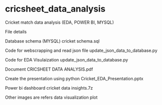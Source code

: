 # cricsheet_data_analysis
Cricket match data analysis (EDA, POWER BI, MYSQL)

File details

Database schema (MYSQL)
  cricket schema.sql

Code for webscrapping and read json file
  update_json_data_to_database.py

Code for EDA Visulaization
  update_json_data_to_database.py

Document 
  CRICSHEET DATA ANALYSIS.pdf

Create the presentation using python 
  Cricket_EDA_Presentation.pptx

Power bi dashboard
  cricket data insights.7z

Other images are refers data visualization plot
  
